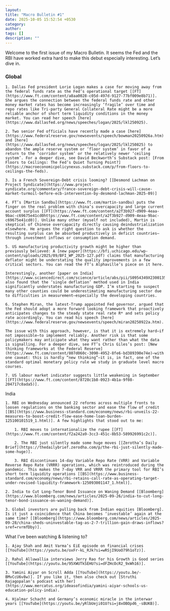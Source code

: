 ```yaml
---
layout: 
title: "Macro Bulletin #1"
date: 2025-10-05 15:52:54 +0530
category: 
author: 
tags: []
description: ""
---
```


Welcome to the first issue of my Macro Bulletin. It seems the Fed and the RBI have worked extra hard to make this debut especially interesting. Let’s dive in.

### Global

    1. Dallas Fed president Lorie Logan makes a case for moving away from the federal funds rate as the Fed’s operational target [[FT](https://www.ft.com/content/a8aa0028-c05d-497d-9127-77bf009e8b71)]. She argues the connection between the federal funds rate and other money market rates has become increasingly ‘fragile’ over time and repo rates like Tri-party General Collateral Rate might be a more reliable anchor of short term liquidity conditions in the money market. You can read her speech [here](https://www.dallasfed.org/news/speeches/logan/2025/lkl250925).

    2. Two senior Fed officials have recently made a case [here](https://www.federalreserve.gov/newsevents/speech/bowman20250926a.htm) and [here](https://www.dallasfed.org/news/speeches/logan/2025/lkl250825) to abandon the ample reserve system or ‘floor system’ in favor of a return to the ‘corridor system’ or the relatively newer ‘ceiling system’. For a deeper dive, see David Beckworth’s Substack post: [From Floors to Ceilings: The Fed’s Quiet Turning Point?](https://macroeconomicpolicynexus.substack.com/p/from-floors-to-ceilings-the-feds).

    3. Is a French Sovereign-Debt crisis looming? [[Desmond Lachman on Project Syndicate](https://www.project-syndicate.org/commentary/france-sovereign-debt-crisis-will-cause-market-turmoil-before-ecb-intervention-by-desmond-lachman-2025-09)]

    4. FT’s [Martin Sandbu](https://www.ft.com/martin-sandbu) puts the finger on the real problem with china’s overcapacity and large current account surplus [[FT](https://www.ft.com/content/a2f3b927-d909-4eaa-9bac-c69675e41cd0https://www.ft.com/content/a2f3b927-d909-4eaa-9bac-c69675e41cd0)]. Unlike many other (myself not included), Martin is skeptical of Chinese overcapacity directly causing deindustrialization elsewhere. He argues the right question to ask is whether the resulting surplus can be absorbed productively in deficit countries—through investment inflows or consumption demand.

    5. US manufacturing productivity growth might be higher than previously believed: A [new paper](https://bfi.uchicago.edu/wp-content/uploads/2025/09/BFI_WP_2025-127.pdf) claims that manufacturing deflator might be understating the quality improvements in a few critical sectors. You can read the FT’s Alphaville’s piece on it here.
    
    Interestingly, another [paper on India](https://www.sciencedirect.com/science/article/abs/pii/S0954349X23001352) also found that the ‘single deflation’ method used in India significantly understates manufacturing GDP. I’m starting to suspect many other counties could be underestimating manufacturing sector due to difficulties in measurement—especially the developing countries.

    6. Stephen Miran, the latest-Trump appointed Fed governor, argued that the Fed should adopt a more forward looking framework that proactively anticipates changes to the steady state real rate R* and sets policy rate accordingly. You can read his speech [here](https://www.federalreserve.gov/newsevents/speech/miran20250922a.htm).

    The issue with this approach, however, is that it is extremely hard—if not impossible—to implement reliably. Another risk is that some policymakers may anticipate what they want rather than what the data is signalling. For a deeper dive, see FT’s Chris Giles’s post: [New thinking frameworks at the Federal Reserve](https://www.ft.com/content/807d060c-3090-4952-8fe6-bd389390e74e)—with one caveat: this is hardly “new thinking”—it is, in fact, one of the standard optimal monetary policy rule we study in graduate level macro courses.

    7. US labour market indicator suggests little weakening in September [[FT](https://www.ft.com/content/8728c1b8-0923-4b1a-9f08-204717c8ada5)].

India

    1. RBI on Wednesday announced 22 reforms across multiple fronts to loosen regulations on the banking sector and ease the flow of credit [[BS](https://www.business-standard.com/economy/news/rbi-unveils-22-measures-to-boost-credit-flow-ease-home-loan-burden-125100101519_1.html)]. A few highlights that stood out to me:

        1. RBI moves to internationalize the rupee [[FT](https://www.ft.com/content/f2a242a9-3cc3-451c-8b53-589926991c2c)].

        2. The RBI just silently made some huge moves [[Zerotha’s Daily Brief](https://thedailybrief.zerodha.com/p/the-rbi-just-silently-made-some-huge)].

        3. RBI discontinues 14-day Variable Repo Rate (VRR) and Variable Reverse Repo Rate (VRRR) operations, which was reintroduced during the pandemic. This makes the 7-day VRR and VRRR the primary tool for RBI’s short term liquidity operations [[BS](https://www.business-standard.com/economy/news/rbi-retains-call-rate-as-operating-target-under-revised-liquidity-framework-125093001147_1.html)].

    2. India to Cut Long-Tenor Bond Issuance on Waning Demand [[Bloomberg](https://www.bloomberg.com/news/articles/2025-09-26/india-to-cut-long-tenor-bond-issuance-on-waning-demand)].

    3. Global investors are pulling back from Indian equities [Bloomberg]. Is it just a coincidence that China becomes ‘investable’ again at the same time? [[Bloomberg](https://www.bloomberg.com/news/articles/2025-09-28/china-sheds-uninvestable-tag-as-2-7-trillion-gain-draws-inflows?sref=rvrmfDby)].

What I’ve been watching & listening to?

    1. Ajay Shah and Amit Varma’s EiE episode on financial crises [[YouTube](https://youtu.be/oxFr-kL_RJk?si=wRSjI9UoO79h1oTz)].

    2. Rahul Alluwallia interviews Jerry Rao for his Growth is Good series [[YouTube](https://youtu.be/95XWUTkSEHU?si=dFZHcOcR2_9xWh16)].

    3. Yamini Aiyar on Scroll Adda [[YouTube](https://youtu.be/-BMvCcU6v8w)]. If you like it, then also check out [Struthi Rajagopalan’s podcast with her](https://www.mercatus.org/ideasofindia/yamini-aiyar-schools-us-education-policy-india).

    4. Hjalmar Schacht and Germany’s economic miracle in the interwar years [[YouTube](https://youtu.be/yRlbUeji01U?si=j8xOBOpd6_-sBUKB)].


